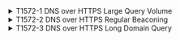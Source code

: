 <details>
<summary>T1572-1 DNS over HTTPS Large Query Volume
</summary>
<pre>$ NA </pre>
</details>
<details>
<summary>T1572-2 DNS over HTTPS Regular Beaconing
</summary>
<pre>$ NA </pre>
</details>
<details>
<summary>T1572-3 DNS over HTTPS Long Domain Query
</summary>
<pre>$ NA </pre>
</details>
